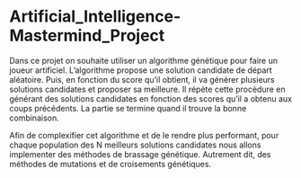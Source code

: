 # Artificial_Intelligence-Mastermind_Project


Dans ce projet on souhaite utiliser un algorithme génétique pour faire un joueur artificiel.
L’algorithme propose une solution candidate de départ aléatoire. Puis, en fonction du score qu’il
obtient, il va générer plusieurs solutions candidates et proposer sa meilleure. 
Il répète cette procèdure en générant des solutions candidates en fonction des scores qu’il a obtenu aux coups
précédents. La partie se termine quand il trouve la bonne combinaison.

Afin de complexifier cet algorithme et de le rendre plus performant, pour chaque population des N meilleurs solutions candidates nous allons implementer des méthodes
de brassage génétique. Autrement dit, des méthodes de mutations et de croisements génétiques.
